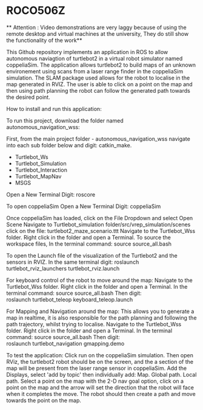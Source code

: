 # ROCO506Z

** Attention : Video demonstrations are very laggy because of using the remote desktop and virtual machines at the university, They do still show the functionality of the work** 

This Github repository implements an application in ROS to allow autonomous naviagtion of turtlebot2 in a virtual robot simulator named coppeliaSim. 
The application allows turtlebot2 to build maps of an unknown environement using scans from a laser range finder in the coppeliaSim simulation. 
The SLAM package used allows for the robot to localise in the map generated in RVIZ. The user is able to click on a point on the map and then using 
path planning the robot can follow the generated path towards the desired point. 

How to install and run this application:

To run this project, download the folder named autonomous_navigation_wss:

First, from the main project folder - autonomous_navigation_wss navigate into each sub folder below and digit: catkin_make. 
- Turtlebot_Ws 
- Turtlebot_Simulation 
- Turtlebot_Interaction 
- Turtlebot_MapNav 
- MSGS 

Open a New Terminal 
	Digit: roscore

To open coppeliaSim
	Open a New Terminal 
		Digit: coppeliaSim 

Once coppeliaSim has loaded, click on the File Dropdown and select Open Scene
	Navigate to Turtlebot_simulation folder/src/vrep_simulation/scenes
					click on the file: turtlebot2_maze_scenario.ttt
	Navigate to the Turtlebot_Wss folder. Right click in the folder and open a Terminal. 
	To source the workspace files, In the terminal command: 
					source source_all.bash

To open the Launch file of the visualization of the Turtlebot2 and the sensors in RVIZ.
	In the same terminal digit: 
		roslaunch turtlebot_rviz_launchers turtlebot_rviz.launch

For keyboard control of the robot to move around the map:
	Navigate to the Turtlebot_Wss folder. Right click in the folder and open a Terminal. 
	In the terminal command: 
		source source_all.bash 
	Then digit: 		 
		roslaunch turtlebot_teleop keyboard_teleop.launch

For Mapping and Navigation around the map: This allows you to generate a map in realtime, 
it is also responsible for the path planning and following the path trajectory, whilst trying to localise. 
	Navigate to the Turtlebot_Wss folder. Right click in the folder and open a Terminal. 
	In the terminal command: 
		source source_all.bash 
	Then digit: 		 
		roslaunch turtlebot_navigation gmapping.demo

To test the application:
	Click run on the coppeliaSim simulation. 
	Then open RViz, the turtlebot2 robot should be on the screen, and the a section of the map will be present from the laser range sensor in coppeliaSim.
	Add the Displays, select 'add by topic' then individually add: 
		Map. Global path. Local path. 
	Select a point on the map with the 2-D nav goal option, click on a point on the map and the arrow will set the direction that the robot will face when it completes the 	move. The robot should then create a path and move towards the point on the map.  


